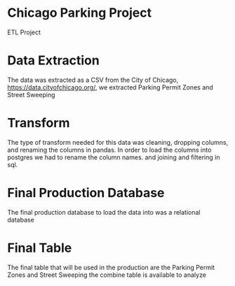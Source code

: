 # Chicago Parking Project
ETL Project


# Data Extraction
The data was extracted as a CSV from the City of Chicago, https://data.cityofchicago.org/, we extracted Parking Permit Zones and Street Sweeping 

# Transform 
The type of transform needed for this data was cleaning, dropping columns, and renaming the columns in pandas.  In order to load the columns into postgres we had to rename the column names.  and joining and filtering in sql. 

# Final Production Database 
The final production database to load the data into was a relational database 

# Final Table 
The final table that will be used in the production are the Parking Permit Zones and Street Sweeping the combine table is available to analyze

